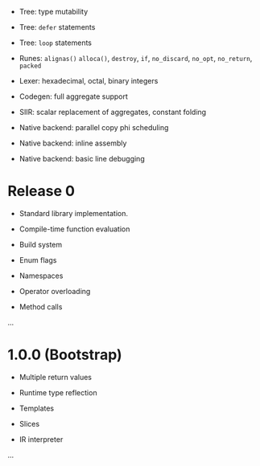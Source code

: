 - Tree: type mutability

- Tree: `defer` statements

- Tree: `loop` statements

- Runes: `alignas()` `alloca()`, `destroy`, `if`, `no_discard`, `no_opt`, 
`no_return`, `packed`

- Lexer: hexadecimal, octal, binary integers

- Codegen: full aggregate support

- SIIR: scalar replacement of aggregates, constant folding

- Native backend: parallel copy phi scheduling

- Native backend: inline assembly

- Native backend: basic line debugging

# Release 0

- Standard library implementation.

- Compile-time function evaluation

- Build system

- Enum flags

- Namespaces

- Operator overloading

- Method calls

...

# 1.0.0 (Bootstrap)

- Multiple return values

- Runtime type reflection

- Templates

- Slices

- IR interpreter

...
